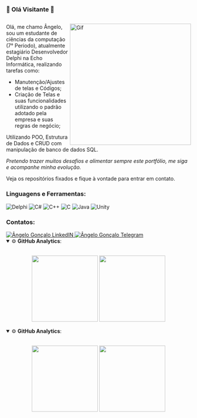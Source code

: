 ### 🤖 Olá Visitante 🤖

<div>
	<img align="Right" alt="Gif" width="330px" src="https://user-images.githubusercontent.com/45950068/115100093-cc406f00-9f10-11eb-8815-bcd6aa45d245.gif" />

##

Olá, me chamo Ângelo, sou um estudante de ciências da computação (7° Periodo), atualmente estagiário Desenvolvedor Delphi na Echo Informática, realizando tarefas como:
- Manutenção/Ajustes de telas e Códigos;
- Criação de Telas e suas funcionalidades utilizando o padrão adotado pela empresa e suas regras de negócio; 

Utilizando POO, Estrutura de Dados e CRUD com manipulação de banco de dados SQL.

_Pretendo trazer muitos desafios e alimentar sempre este portfólio, me siga e acompanhe minha evolução._

Veja os repositórios fixados e fique à vontade para entrar em contato. 

</a>

<h3 align="Left">Linguagens e Ferramentas:</h3>
<p 
  <a>
    <img alt="Delphi" src="https://img.shields.io/badge/Delphi-B22222?style=for-the-badge&logo=delphi&logoColor=white" />
  </a> 
  <a>
    <img alt="C#" src="https://img.shields.io/badge/C%23-239120?style=for-the-badge&logo=c-sharp&logoColor=white" />
  </a>
  <a>
    <img alt="C++" src="https://img.shields.io/badge/C%2B%2B-00599C?style=for-the-badge&logo=c%2B%2B&logoColor=white" />
  </a>
  <a>
    <img alt="C" src="https://img.shields.io/badge/C-00599C?style=for-the-badge&logo=c&logoColor=white" />
  </a> 
  <a>
    <img alt="Java" src="https://img.shields.io/badge/Java-ED8B00?style=for-the-badge&logo=java&logoColor=white" />
  </a>
  <a>
    <img alt="Unity" src="https://img.shields.io/badge/Unity-100000?style=for-the-badge&logo=unity&logoColor=white" />
  </a> 
</p>
	
<h3 align="Left">Contatos:</h3>

<a href="https://www.linkedin.com/in/devangelo/">
  <img alt="Ângelo Gonçalo LinkedIN" src="https://img.shields.io/badge/LinkedIn-0077B5?style=for-the-badge&logo=linkedin&logoColor=white" />
</a>

<a href="https://t.me/SamuraiCeg0">
  <img alt="Ângelo Gonçalo Telegram" src="https://img.shields.io/badge/Telegram-2CA5E0?style=for-the-badge&logo=telegram&logoColor=white" />
</a>

<details open>
    <summary>⚙ <b>GitHub Analytics</b>: </summary>
    <br>
    <p align="center">
		<img height="180em" src="https://github-readme-stats-eight-theta.vercel.app/api/top-langs/?username=devangelogoncalo&layout=compact&langs_count=8&theme=dark&include_all_commits=true&count_private=true"/>
        <img height="180em" src="https://github-readme-stats-eight-theta.vercel.app/api?username=devangelogoncalo&show_icons=true&theme=dark&include_all_commits=true&count_private=true"/>		
	</p>
</details>

<details open>
    <summary>⚙ <b>GitHub Analytics</b>: </summary>
    <br>
    <p align="center">
        <img height="180em" src="https://github-readme-stats-eight-theta.vercel.app/api?username=higorblands&show_icons=true&theme=tokyonight&include_all_commits=true&count_private=true"/>
        <img height="180em" src="https://github-readme-stats-eight-theta.vercel.app/api/top-langs/?username=higorblands&layout=compact&langs_count=8&theme=tokyonight&include_all_commits=true&count_private=true"/>
    </p>
</details>

<br>

